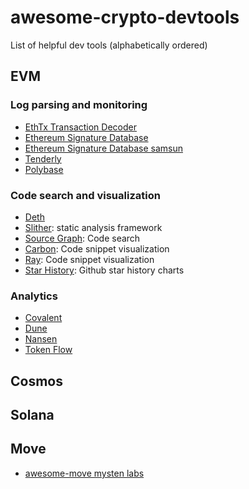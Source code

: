 # awesome-crypto-devtools

List of helpful dev tools (alphabetically ordered)

## EVM

### Log parsing and monitoring
- [EthTx Transaction Decoder](https://ethtx.info/)
- [Ethereum Signature Database](https://www.4byte.directory/)
- [Ethereum Signature Database samsun](https://www.4byte.directory/)
- [Tenderly](https://tenderly.co)
- [Polybase](https://polybase.xyz)

### Code search and visualization  
- [Deth](https://github.com/dethcrypto) 
- [Slither](https://github.com/crytic/slither): static analysis framework
- [Source Graph](https://sourcegraph.com/search): Code search
- [Carbon](https://carbon.now.sh): Code snippet visualization 
- [Ray](https://ray.so): Code snippet visualization 
- [Star History](https://star-history.com): Github star history charts

### Analytics
- [Covalent](https://www.covalenthq.com/)
- [Dune](https://dune.xyz/)
- [Nansen](https://www.nansen.ai/)
- [Token Flow](https://tokenflow.live/)

## Cosmos

## Solana

## Move
- [awesome-move mysten labs](https://github.com/MystenLabs/awesome-move)
